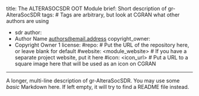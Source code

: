 title: The ALTERASOCSDR OOT Module
brief: Short description of gr-AlteraSocSDR
tags: # Tags are arbitrary, but look at CGRAN what other authors are using
  - sdr
author:
  - Author Name <authors@email.address>
copyright_owner:
  - Copyright Owner 1
license:
#repo: # Put the URL of the repository here, or leave blank for default
#website: <module_website> # If you have a separate project website, put it here
#icon: <icon_url> # Put a URL to a square image here that will be used as an icon on CGRAN
---
A longer, multi-line description of gr-AlteraSocSDR.
You may use some *basic* Markdown here.
If left empty, it will try to find a README file instead.
